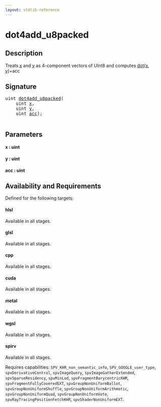 ```yaml
---
layout: stdlib-reference
---
```


# dot4add\_u8packed

## Description

Treats <span class='code'><a href=".html#decl-x" class="code_param">x</a></span> and <span class='code'><a href=".html#decl-y" class="code_param">y</a></span> as 4-component vectors of <span class='code'>UInt8</span> and computes <span class='code'><a href="../dot.html">dot</a>(<a href="../dot.html#decl-x" class="code_param">x</a>, <a href="../dot.html#decl-y" class="code_param">y</a>)+acc</span>




## Signature 

<pre>
<span class="code_keyword">uint</span> <a href=".html">dot4add_u8packed</a>(
    <span class="code_keyword">uint</span> <a href=".html#decl-x" class="code_param">x</a>,
    <span class="code_keyword">uint</span> <a href=".html#decl-y" class="code_param">y</a>,
    <span class="code_keyword">uint</span> <a href=".html#decl-acc" class="code_param">acc</a>);

</pre>

## Parameters

####  <a id="decl-x"></a>x  : uint
####  <a id="decl-y"></a>y  : uint
####  <a id="decl-acc"></a>acc  : uint

## Availability and Requirements

Defined for the following targets:

#### hlsl
Available in all stages.

#### glsl
Available in all stages.

#### cpp
Available in all stages.

#### cuda
Available in all stages.

#### metal
Available in all stages.

#### wgsl
Available in all stages.

#### spirv
Available in all stages.

Requires capabilities: `SPV_KHR_non_semantic_info`, `SPV_GOOGLE_user_type`, `spvDerivativeControl`, `spvImageQuery`, `spvImageGatherExtended`, `spvSparseResidency`, `spvMinLod`, `spvFragmentBarycentricKHR`, `spvFragmentFullyCoveredEXT`, `spvGroupNonUniformBallot`, `spvGroupNonUniformShuffle`, `spvGroupNonUniformArithmetic`, `spvGroupNonUniformQuad`, `spvGroupNonUniformVote`, `spvRayTracingPositionFetchKHR`, `spvShaderNonUniformEXT`.



